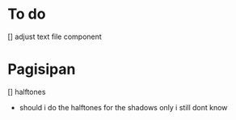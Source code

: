 # To do

[] adjust text file component

# Pagisipan

[] halftones

- should i do the halftones for the shadows only i still dont know
